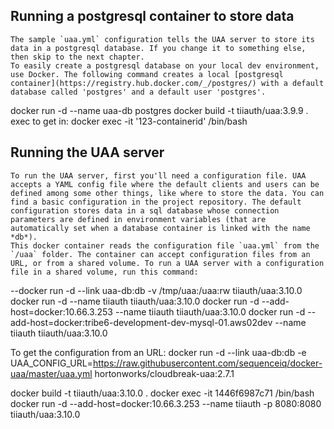 ## Running a postgresql container to store data
	The sample `uaa.yml` configuration tells the UAA server to store its data in a postgresql database. If you change it to something else, then skip to the next chapter.
	To easily create a postgresql database on your local dev environment, use Docker. The following command creates a local [postgresql container](https://registry.hub.docker.com/_/postgres/) with a default database called 'postgres' and a default user 'postgres'.
docker run -d --name uaa-db postgres
docker build -t tiiauth/uaa:3.9.9 .
exec to get in: docker exec -it '123-containerid'  /bin/bash
## Running the UAA server
	To run the UAA server, first you'll need a configuration file. UAA accepts a YAML config file where the default clients and users can be defined among some other things, like where to store the data. You can find a basic configuration in the project repository. The default configuration stores data in a sql database whose connection parameters are defined in environment variables (that are automatically set when a database container is linked with the name *db*).
	This docker container reads the configuration file `uaa.yml` from the `/uaa` folder. The container can accept configuration files from an URL, or from a shared volume. To run a UAA server with a configuration file in a shared volume, run this command:

--docker run -d --link uaa-db:db -v /tmp/uaa:/uaa:rw tiiauth/uaa:3.10.0
docker run -d --name tiiauth tiiauth/uaa:3.10.0
docker run -d --add-host=docker:10.66.3.253 --name tiiauth tiiauth/uaa:3.10.0
docker run -d --add-host=docker:tribe6-development-dev-mysql-01.aws02dev --name tiiauth tiiauth/uaa:3.10.0

To get the configuration from an URL:
docker run -d --link uaa-db:db -e UAA_CONFIG_URL=https://raw.githubusercontent.com/sequenceiq/docker-uaa/master/uaa.yml hortonworks/cloudbreak-uaa:2.7.1

docker build -t tiiauth/uaa:3.10.0 .
docker exec -it 1446f6987c71 /bin/bash
docker run -d --add-host=docker:10.66.3.253 --name tiiauth -p 8080:8080 tiiauth/uaa:3.10.0
